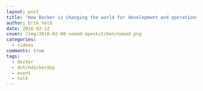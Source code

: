 ```yaml
---
layout: post
title: "How Docker is changing the world for development and operations"
author: Erik Veld
date: 2016-02-12
cover: /img/2016-02-08-nomad-openkitchen/nomad.png
categories:
  - videos
comments: true
tags:
  - docker
  - dutchdockerday
  - event
  - talk
---
```

